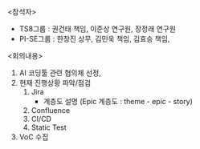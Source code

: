 <참석자>
- TS8그룹 : 권건태 책임, 이준상 연구원, 장정래 연구원
- PI-SE그룹 : 한창진 상무, 김민욱 책임, 김효승 책임, 

<회의내용>
1. AI 코딩툴 관련 협의체 선정, 
2. 현재 진행상황 파악/점검
	1. Jira
		- 계층도 설명 (Epic 계층도 : theme - epic - story)
	2. Confluence
	3. CI/CD
	4. Static Test
3. VoC 수집